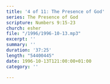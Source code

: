 ```yaml
---
title: '4 of 11: The Presence of God'
series: The Presence of God
scripture: Numbers 9:15-23
church: esher
file: "/1996/1996-10-13.mp3"
excerpt: ''
summary: ''
duration: '37:25'
length: "54400445"
date: 1996-10-13T121:00:00+01:00
category: ''

---
```

